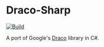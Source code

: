 # Draco-Sharp

[![Build](https://github.com/b3zaleel/draco-sharp/actions/workflows/build.yaml/badge.svg)](https://github.com/b3zaleel/draco-sharp/actions/workflows/build.yaml)

A port of Google's [Draco](https://github.com/google/draco) library in C#.

